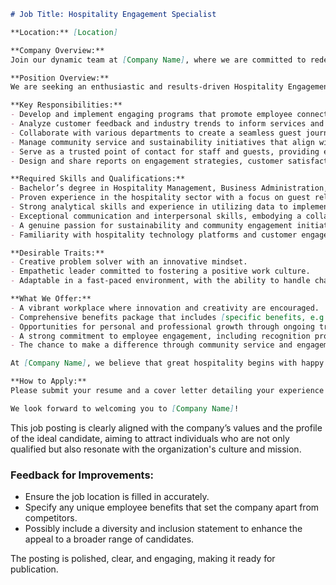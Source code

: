 ```markdown
# Job Title: Hospitality Engagement Specialist

**Location:** [Location]

**Company Overview:**  
Join our dynamic team at [Company Name], where we are committed to redefining the hospitality experience through integrity, innovation, and a deep respect for employee well-being. Our collaborative and supportive culture fosters creativity and open communication, ensuring that every team member feels valued and empowered.

**Position Overview:**  
We are seeking an enthusiastic and results-driven Hospitality Engagement Specialist to play a pivotal role in enhancing guest experiences and fostering employee satisfaction. The ideal candidate will leverage innovative practices and data-driven insights to address staff retention issues and personalize customer interactions. 

**Key Responsibilities:**
- Develop and implement engaging programs that promote employee connection and involvement.
- Analyze customer feedback and industry trends to inform services and improve guest experiences.
- Collaborate with various departments to create a seamless guest journey from booking to post-stay follow-up.
- Manage community service and sustainability initiatives that align with our mission to improve workplace dynamics.
- Serve as a trusted point of contact for staff and guests, providing exceptional customer service.
- Design and share reports on engagement strategies, customer satisfaction, and retention metrics.

**Required Skills and Qualifications:**
- Bachelor’s degree in Hospitality Management, Business Administration, or a related field preferred.
- Proven experience in the hospitality sector with a focus on guest relations and program management.
- Strong analytical skills and experience in utilizing data to implement innovative strategies.
- Exceptional communication and interpersonal skills, embodying a collaborative spirit.
- A genuine passion for sustainability and community engagement initiatives.
- Familiarity with hospitality technology platforms and customer engagement tools.

**Desirable Traits:**
- Creative problem solver with an innovative mindset.
- Empathetic leader committed to fostering a positive work culture.
- Adaptable in a fast-paced environment, with the ability to handle changing priorities with ease.

**What We Offer:**
- A vibrant workplace where innovation and creativity are encouraged.
- Comprehensive benefits package that includes [specific benefits, e.g., health insurance, retirement plans].
- Opportunities for personal and professional growth through ongoing training and workshops.
- A strong commitment to employee engagement, including recognition programs and team-building events.
- The chance to make a difference through community service and engagement initiatives.

At [Company Name], we believe that great hospitality begins with happy employees. If you are passionate about enhancing experiences and embodying our values of integrity and innovation, apply today to join our remarkable team!

**How to Apply:**  
Please submit your resume and a cover letter detailing your experience and why you would be a great fit for our team to [email address/website link].

We look forward to welcoming you to [Company Name]!
```
This job posting is clearly aligned with the company’s values and the profile of the ideal candidate, aiming to attract individuals who are not only qualified but also resonate with the organization's culture and mission. 

### Feedback for Improvements:
- Ensure the job location is filled in accurately.
- Specify any unique employee benefits that set the company apart from competitors.
- Possibly include a diversity and inclusion statement to enhance the appeal to a broader range of candidates.

The posting is polished, clear, and engaging, making it ready for publication.